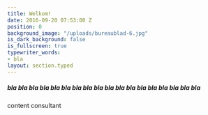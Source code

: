 ```yaml
---
title: Welkom!
date: 2016-09-20 07:53:00 Z
position: 0
background_image: "/uploads/bureaublad-6.jpg"
is_dark_background: false
is_fullscreen: true
typewriter_words:
- bla
layout: section.typed
---
```


##### <span id="typed">bla bla bla bla bla bla bla bla bla bla bla bla bla bla bla bla bla bla</span>
content consultant